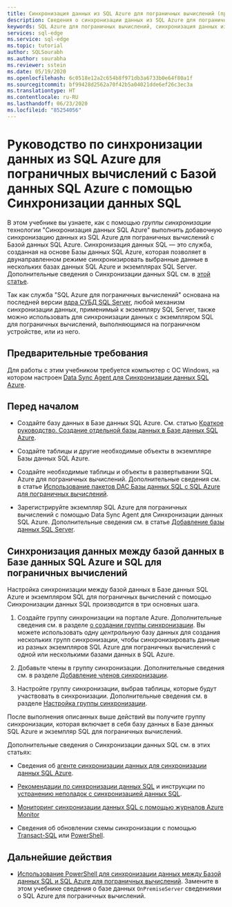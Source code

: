 ```yaml
---
title: Синхронизация данных из SQL Azure для пограничных вычислений (предварительная версия) с помощью Синхронизации данных SQL
description: Сведения о синхронизации данных из SQL Azure для пограничных вычислений (предварительная версия) с помощью Синхронизации данных SQL Azure
keywords: SQL Azure для пограничных вычислений, синхронизация данных из SQL Azure для пограничных вычислений, синхронизация данных SQL Azure для пограничных вычислений
services: sql-edge
ms.service: sql-edge
ms.topic: tutorial
author: SQLSourabh
ms.author: sourabha
ms.reviewer: sstein
ms.date: 05/19/2020
ms.openlocfilehash: 6c0518e12a2c654b8f971db3a6733b0e64f80a1f
ms.sourcegitcommit: bf99428d2562a70f42b5a04021dde6ef26c3ec3a
ms.translationtype: HT
ms.contentlocale: ru-RU
ms.lasthandoff: 06/23/2020
ms.locfileid: "85254056"
---
```

# <a name="tutorial-sync-data-from-sql-edge-to-azure-sql-database-by-using-sql-data-sync"></a>Руководство по синхронизации данных из SQL Azure для пограничных вычислений с Базой данных SQL Azure с помощью Синхронизации данных SQL

В этом учебнике вы узнаете, как с помощью *группы синхронизации* технологии "Синхронизация данных SQL Azure" выполнить добавочную синхронизацию данных из SQL Azure для пограничных вычислений с Базой данных SQL Azure. Синхронизация данных SQL — это служба, созданная на основе Базы данных SQL Azure, которая позволяет в двунаправленном режиме синхронизировать выбранные данные в нескольких базах данных SQL Azure и экземплярах SQL Server. Дополнительные сведения о Синхронизации данных SQL см. в [этой статье](../azure-sql/database/sql-data-sync-data-sql-server-sql-database.md).

Так как служба "SQL Azure для пограничных вычислений" основана на последней версии [ядра СУБД SQL Server](/sql/sql-server/sql-server-technical-documentation/), любой механизм синхронизации данных, применимый к экземпляру SQL Server, также можно использовать для синхронизации данных с экземпляром SQL для пограничных вычислений, выполняющимся на пограничном устройстве, или из него.

## <a name="prerequisites"></a>Предварительные требования

Для работы с этим учебником требуется компьютер с ОС Windows, на котором настроен [Data Sync Agent для Синхронизации данных SQL Azure](../azure-sql/database/sql-data-sync-agent-overview.md).

## <a name="before-you-begin"></a>Перед началом

* Создайте базу данных в Базе данных SQL Azure. См. статью [Краткое руководство. Создание отдельной базы данных в Базе данных SQL Azure](../azure-sql/database/single-database-create-quickstart.md?tabs=azure-portal).

* Создайте таблицы и другие необходимые объекты в экземпляре Базы данных SQL Azure.

* Создайте необходимые таблицы и объекты в развертывании SQL Azure для пограничных вычислений. Дополнительные сведения см. в статье [Использование пакетов DAC Базы данных SQL с SQL Azure для пограничных вычислений](deploy-dacpac.md).

* Зарегистрируйте экземпляр SQL Azure для пограничных вычислений с помощью Data Sync Agent для Синхронизации данных SQL Azure. Дополнительные сведения см. в статье [Добавление базы данных SQL Server](../azure-sql/database/sql-data-sync-sql-server-configure.md#add-on-prem).

## <a name="sync-data-between-a-database-in-azure-sql-database-and-sql-edge"></a>Синхронизация данных между базой данных в Базе данных SQL Azure и SQL для пограничных вычислений

Настройка синхронизации между базой данных в Базе данных SQL Azure и экземпляром SQL для пограничных вычислений с помощью Синхронизации данных SQL производится в три основных шага.  


1. Создайте группу синхронизации на портале Azure. Дополнительные сведения см. в разделе [о создании группы синхронизации](../azure-sql/database/sql-data-sync-sql-server-configure.md#create-sync-group). Вы можете использовать одну *центральную* базу данных для создания нескольких групп синхронизации, чтобы синхронизировать данные из разных экземпляров SQL Azure для пограничных вычислений с одной или несколькими базами данных в SQL Azure. 

2. Добавьте члены в группу синхронизации. Дополнительные сведения см. в разделе [Добавление членов синхронизации](../azure-sql/database/sql-data-sync-sql-server-configure.md#add-sync-members).

3. Настройте группу синхронизации, выбрав таблицы, которые будут участвовать в синхронизации. Дополнительные сведения см. в разделе [Настройка группы синхронизации](../azure-sql/database/sql-data-sync-sql-server-configure.md#add-sync-members).

После выполнения описанных выше действий вы получите группу синхронизации, которая включает в себя базу данных в Базе данных SQL Azure и экземпляр SQL для пограничных вычислений.

Дополнительные сведения о Синхронизации данных SQL см. в этих статьях:

* Сведения об [агенте синхронизации данных для синхронизации данных SQL Azure](../azure-sql/database/sql-data-sync-agent-overview.md).

* [Рекомендации по синхронизации данных SQL](../azure-sql/database/sql-data-sync-best-practices.md) и инструкции по [устранению неполадок с синхронизацией данных SQL](../azure-sql/database/sql-data-sync-troubleshoot.md).

* [Мониторинг синхронизации данных SQL с помощью журналов Azure Monitor](../azure-sql/database/sql-data-sync-monitor-sync.md)

* Сведения об обновлении схемы синхронизации с помощью [Transact-SQL](../azure-sql/database/sql-data-sync-update-sync-schema.md) или [PowerShell](../azure-sql/database/scripts/update-sync-schema-in-sync-group.md).

## <a name="next-steps"></a>Дальнейшие действия


* [Использование PowerShell для синхронизации данных между Базой данных SQL и SQL Azure для пограничных вычислений](../azure-sql/database/scripts/sql-data-sync-sync-data-between-azure-onprem.md). Замените в этом учебнике сведения о базе данных `OnPremiseServer` сведениями о SQL Azure для пограничных вычислений.
